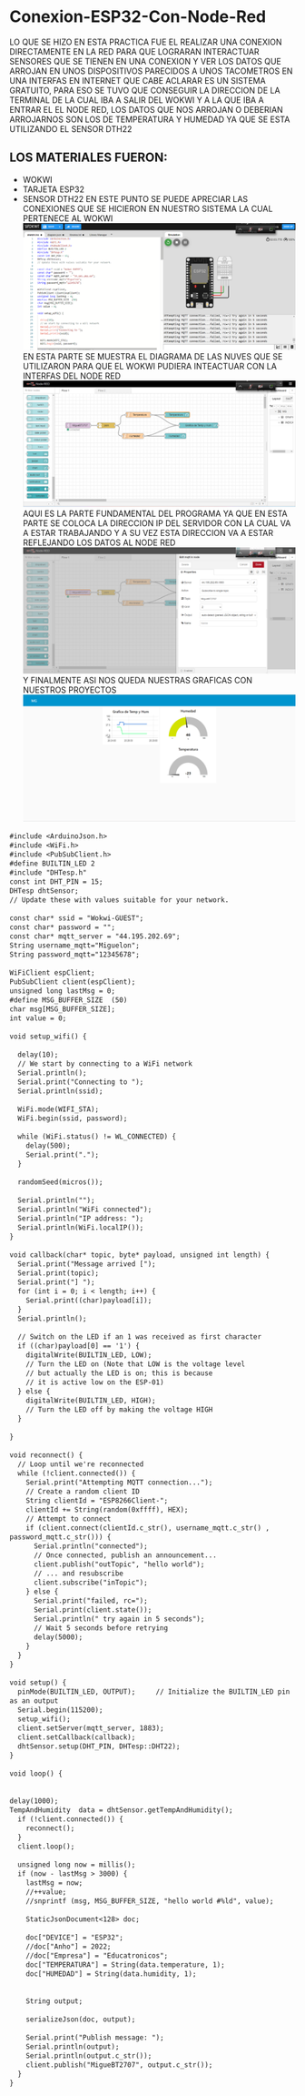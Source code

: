 
# Conexion-ESP32-Con-Node-Red

 LO QUE SE HIZO EN ESTA PRACTICA FUE EL REALIZAR UNA CONEXION DIRECTAMENTE EN LA RED PARA QUE LOGRARAN INTERACTUAR SENSORES QUE SE TIENEN EN UNA CONEXION Y VER LOS DATOS QUE ARROJAN EN UNOS DISPOSITIVOS PARECIDOS A UNOS TACOMETROS EN UNA INTERFAS EN INTERNET QUE CABE ACLARAR ES UN SISTEMA GRATUITO, PARA ESO SE TUVO QUE CONSEGUIR LA DIRECCION DE LA TERMINAL DE LA CUAL IBA A SALIR DEL WOKWI Y A LA QUE IBA A ENTRAR EL EL NODE RED, LOS DATOS QUE NOS ARROJAN O DEBERIAN ARROJARNOS SON LOS DE TEMPERATURA Y HUMEDAD YA QUE SE ESTA UTILIZANDO EL SENSOR DTH22
 
## LOS MATERIALES FUERON:

- WOKWI
- TARJETA ESP32
- SENSOR DTH22
  EN ESTE PUNTO SE PUEDE APRECIAR LAS CONEXIONES QUE SE HICIERON EN NUESTRO SISTEMA LA CUAL PERTENECE AL WOKWI
![](https://github.com/Miguebt2707/Conexion-ESP32-Con-Node-Red/blob/main/conexiones1.png?raw=true)
EN ESTA PARTE SE MUESTRA EL DIAGRAMA DE LAS NUVES QUE SE UTILIZARON PARA QUE EL WOKWI PUDIERA INTEACTUAR CON LA INTERFAS DEL NODE RED 
![](https://github.com/Miguebt2707/Conexion-ESP32-Con-Node-Red/blob/main/node-red.png?raw=true)
AQUI ES LA PARTE FUNDAMENTAL DEL PROGRAMA YA QUE EN ESTA PARTE SE COLOCA LA DIRECCION IP DEL SERVIDOR CON LA CUAL VA A ESTAR TRABAJANDO Y A SU VEZ ESTA DIRECCION VA A ESTAR REFLEJANDO LOS DATOS AL NODE RED  
![](https://github.com/Miguebt2707/Conexion-ESP32-Con-Node-Red/blob/main/miguebt1.png?raw=true)
Y FINALMENTE ASI NOS QUEDA NUESTRAS GRAFICAS CON NUESTROS PROYECTOS
![](https://github.com/Miguebt2707/Conexion-ESP32-Con-Node-Red/blob/main/graficasYtacometros.png?raw=true)


```
#include <ArduinoJson.h>
#include <WiFi.h>
#include <PubSubClient.h>
#define BUILTIN_LED 2
#include "DHTesp.h"
const int DHT_PIN = 15;
DHTesp dhtSensor;
// Update these with values suitable for your network.

const char* ssid = "Wokwi-GUEST";
const char* password = "";
const char* mqtt_server = "44.195.202.69";
String username_mqtt="Miguelon";
String password_mqtt="12345678";

WiFiClient espClient;
PubSubClient client(espClient);
unsigned long lastMsg = 0;
#define MSG_BUFFER_SIZE  (50)
char msg[MSG_BUFFER_SIZE];
int value = 0;

void setup_wifi() {

  delay(10);
  // We start by connecting to a WiFi network
  Serial.println();
  Serial.print("Connecting to ");
  Serial.println(ssid);

  WiFi.mode(WIFI_STA);
  WiFi.begin(ssid, password);

  while (WiFi.status() != WL_CONNECTED) {
    delay(500);
    Serial.print(".");
  }

  randomSeed(micros());

  Serial.println("");
  Serial.println("WiFi connected");
  Serial.println("IP address: ");
  Serial.println(WiFi.localIP());
}

void callback(char* topic, byte* payload, unsigned int length) {
  Serial.print("Message arrived [");
  Serial.print(topic);
  Serial.print("] ");
  for (int i = 0; i < length; i++) {
    Serial.print((char)payload[i]);
  }
  Serial.println();

  // Switch on the LED if an 1 was received as first character
  if ((char)payload[0] == '1') {
    digitalWrite(BUILTIN_LED, LOW);   
    // Turn the LED on (Note that LOW is the voltage level
    // but actually the LED is on; this is because
    // it is active low on the ESP-01)
  } else {
    digitalWrite(BUILTIN_LED, HIGH);  
    // Turn the LED off by making the voltage HIGH
  }

}

void reconnect() {
  // Loop until we're reconnected
  while (!client.connected()) {
    Serial.print("Attempting MQTT connection...");
    // Create a random client ID
    String clientId = "ESP8266Client-";
    clientId += String(random(0xffff), HEX);
    // Attempt to connect
    if (client.connect(clientId.c_str(), username_mqtt.c_str() , password_mqtt.c_str())) {
      Serial.println("connected");
      // Once connected, publish an announcement...
      client.publish("outTopic", "hello world");
      // ... and resubscribe
      client.subscribe("inTopic");
    } else {
      Serial.print("failed, rc=");
      Serial.print(client.state());
      Serial.println(" try again in 5 seconds");
      // Wait 5 seconds before retrying
      delay(5000);
    }
  }
}

void setup() {
  pinMode(BUILTIN_LED, OUTPUT);     // Initialize the BUILTIN_LED pin as an output
  Serial.begin(115200);
  setup_wifi();
  client.setServer(mqtt_server, 1883);
  client.setCallback(callback);
  dhtSensor.setup(DHT_PIN, DHTesp::DHT22);
}

void loop() {


delay(1000);
TempAndHumidity  data = dhtSensor.getTempAndHumidity();
  if (!client.connected()) {
    reconnect();
  }
  client.loop();

  unsigned long now = millis();
  if (now - lastMsg > 3000) {
    lastMsg = now;
    //++value;
    //snprintf (msg, MSG_BUFFER_SIZE, "hello world #%ld", value);

    StaticJsonDocument<128> doc;

    doc["DEVICE"] = "ESP32";
    //doc["Anho"] = 2022;
    //doc["Empresa"] = "Educatronicos";
    doc["TEMPERATURA"] = String(data.temperature, 1);
    doc["HUMEDAD"] = String(data.humidity, 1);
   

    String output;
    
    serializeJson(doc, output);

    Serial.print("Publish message: ");
    Serial.println(output);
    Serial.println(output.c_str());
    client.publish("MigueBT2707", output.c_str());
  }
}
```
